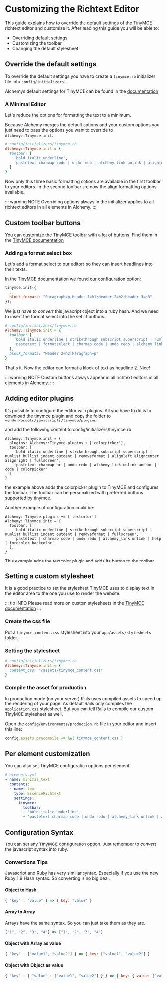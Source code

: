 # Customizing the Richtext Editor

This guide explains how to override the default settings of the TinyMCE richtext editor and customize it.
After reading this guide you will be able to:

* Overriding default settings
* Customizing the toolbar
* Changing the default stylesheet

## Override the default settings

To override the default settings you have to create a `tinymce.rb` initializer file into `config/initializers`.

Alchemys default settings for TinyMCE can be found in the [documentation](https://www.rubydoc.info/github/AlchemyCMS/alchemy_cms/Alchemy/Tinymce)

### A Minimal Editor

Let's reduce the options for formatting the text to a minimum.

Because Alchemy merges the default options and your custom options you just need to pass the options you want to override to `Alchemy::Tinymce.init`.

~~~ ruby
# config/initializers/tinymce.rb
Alchemy::Tinymce.init = {
  toolbar: [
    'bold italic underline',
    'pastetext charmap code | undo redo | alchemy_link unlink | alignleft aligncenter alignright alignjustify'
  ]
}
~~~

Now only this three basic formatting options are available in the first toolbar to your editors.
In the second toolbar are now the align formatting options available.

::: warning NOTE
Overriding options always in the initializer applies to all richtext editors in all elements in Alchemy.
:::

## Custom toolbar buttons

You can customize the TinyMCE toolbar with a lot of buttons. Find them in the [TinyMCE documentation](http://www.tinymce.com/wiki.php/Controls)

### Adding a format select box

Let's add a format select to our editors so they can insert headlines into their texts.

In the TinyMCE documentation we found our configuration option:

~~~ js
tinymce.init({
  ...
  block_formats: "Paragraph=p;Header 1=h1;Header 2=h2;Header 3=h3"
});
~~~

We just have to _convert_ this javacript object into a ruby hash.
And we need to insert the format select into the set of buttons.

~~~ ruby
# config/initializers/tinymce.rb
Alchemy::Tinymce.init = {
  toolbar: [
    'bold italic underline | strikethrough subscript superscript | numlist bullist indent outdent | removeformat | fullscreen',
    'pastetext | formatselect | charmap code | undo redo | alchemy_link unlink'
  ],
  block_formats: "Header 2=h2;Paragraph=p"
}
~~~

That's it. Now the editor can format a block of text as headline 2. Nice!

::: warning NOTE
Custom buttons always appear in all richtext editors in all elements in Alchemy.
:::

## Adding editor plugins
It’s possible to configure the editor with plugins.
All you have to do is to download the tinymce plugin and copy the folder to
`vendor/assets/javascripts/tinymce/plugins`

and add the following content to config/initializers/tinymce.rb

~~~
Alchemy::Tinymce.init = {
  plugins: Alchemy::Tinymce.plugins + ['colorpicker'],
  toolbar: [
    'bold italic underline | strikethrough subscript superscript | numlist bullist indent outdent | removeformat | alignleft aligncenter alignright | fullscreen', 
    'pastetext charmap hr | undo redo | alchemy_link unlink anchor | code | colorpicker'
  ]
}
~~~

the example above adds the colorpicker plugin to TinyMCE and configures the toolbar. The toolbar can be personalized with preferred buttons supported by tinymce.

Another example of configuration could be:

~~~
Alchemy::Tinymce.plugins += ['textcolor']
Alchemy::Tinymce.init = {
  toolbar: [
    'bold italic underline | strikethrough subscript superscript | numlist bullist indent outdent | removeformat | fullscreen',
    'pastetext | charmap code | undo redo | alchemy_link unlink | help | forecolor backcolor'
  ],
}
~~~

This example adds the textcolor plugin and adds its button to the toolbar.


## Setting a custom stylesheet

It is a good practice to set the stylesheet TinyMCE uses to display text in the editor area to the one you use to render the website.

::: tip INFO
Please read more on custom stylesheets in the [TinyMCE documentation](http://www.tinymce.com/wiki.php/Configuration:content_css)
:::

### Create the css file

Put a `tinymce_content.css` stylesheet into your `app/assets/stylesheets` folder.

### Setting the stylesheet

~~~ ruby
# config/initializers/tinymce.rb
Alchemy::Tinymce.init = {
  content_css: "/assets/tinymce_content.css"
}
~~~

### Compile the asset for production

In production mode (on your server) Rails uses compiled assets to speed up the rendering of your page.
As default Rails only compiles the `application.css` stylesheet. But you can tell Rails to compile our custom TinyMCE stylesheet as well.

Open the `config/environments/production.rb` file in your editor and insert this line:

~~~ ruby
config.assets.precompile += %w( tinymce_content.css )
~~~

## Per element customization

You can also set TinyMCE configuration options per element.

~~~ yaml
# elements.yml
- name: minimal_text
  contents:
  - name: text
    type: EssenceRichtext
    settings:
      tinymce:
        toolbar:
        - 'bold italic underline',
        - 'pastetext charmap code | undo redo | alchemy_link unlink | alignleft aligncenter alignright alignjustify'
~~~

## Configuration Syntax

You can set any [TinyMCE configuration option](http://www.tinymce.com/wiki.php/Configuration). Just remember to _convert_ the javascript syntax into ruby.

### Convertions Tips

Javascript and Ruby has very similiar syntax. Especially if you use the new Ruby 1.9 Hash syntax. So converting is no big deal.

#### Object to Hash

~~~ js
{ "key" : "value" } => { key: "value" }
~~~

#### Array to Array

Arrays have the same syntax. So you can just take them as they are.

~~~ js
["1", "2", "3", "4"] => ["1", "2", "3", "4"]
~~~

#### Object with Array as value

~~~ js
{ "key" : ["value1", "value2"] } => { key: ["value1", "value2"] }
~~~

#### Object with Object as value

~~~ js
{ "key" : { "value" : ["value1", "value2"] } } => { key: { value: ["value1", "value2"] } }
~~~
